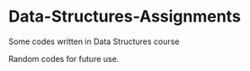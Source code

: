 # Data-Structures-Assignments
Some codes written in Data Structures course

Random codes for future use.
